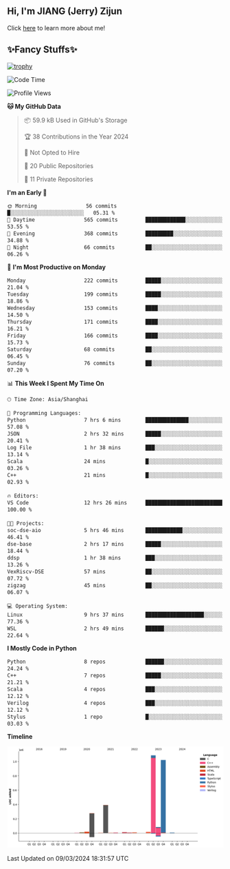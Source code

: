 ## Hi, I'm JIANG (Jerry) Zijun

Click [here](https://jzjerry.github.io/about/) to learn more about me!

## ✨Fancy Stuffs✨
[![trophy](https://github-profile-trophy.vercel.app/?username=jzjerry&theme=onedark)](https://github.com/ryo-ma/github-profile-trophy)
<!--START_SECTION:waka-->
![Code Time](http://img.shields.io/badge/Code%20Time-288%20hrs%2017%20mins-blue)

![Profile Views](http://img.shields.io/badge/Profile%20Views-5-blue)

**🐱 My GitHub Data** 

> 📦 59.9 kB Used in GitHub's Storage 
 > 
> 🏆 38 Contributions in the Year 2024
 > 
> 🚫 Not Opted to Hire
 > 
> 📜 20 Public Repositories 
 > 
> 🔑 11 Private Repositories 
 > 
**I'm an Early 🐤** 

```text
🌞 Morning                56 commits          █░░░░░░░░░░░░░░░░░░░░░░░░   05.31 % 
🌆 Daytime                565 commits         █████████████░░░░░░░░░░░░   53.55 % 
🌃 Evening                368 commits         █████████░░░░░░░░░░░░░░░░   34.88 % 
🌙 Night                  66 commits          ██░░░░░░░░░░░░░░░░░░░░░░░   06.26 % 
```
📅 **I'm Most Productive on Monday** 

```text
Monday                   222 commits         █████░░░░░░░░░░░░░░░░░░░░   21.04 % 
Tuesday                  199 commits         █████░░░░░░░░░░░░░░░░░░░░   18.86 % 
Wednesday                153 commits         ████░░░░░░░░░░░░░░░░░░░░░   14.50 % 
Thursday                 171 commits         ████░░░░░░░░░░░░░░░░░░░░░   16.21 % 
Friday                   166 commits         ████░░░░░░░░░░░░░░░░░░░░░   15.73 % 
Saturday                 68 commits          ██░░░░░░░░░░░░░░░░░░░░░░░   06.45 % 
Sunday                   76 commits          ██░░░░░░░░░░░░░░░░░░░░░░░   07.20 % 
```


📊 **This Week I Spent My Time On** 

```text
🕑︎ Time Zone: Asia/Shanghai

💬 Programming Languages: 
Python                   7 hrs 6 mins        ██████████████░░░░░░░░░░░   57.08 % 
JSON                     2 hrs 32 mins       █████░░░░░░░░░░░░░░░░░░░░   20.41 % 
Log File                 1 hr 38 mins        ███░░░░░░░░░░░░░░░░░░░░░░   13.14 % 
Scala                    24 mins             █░░░░░░░░░░░░░░░░░░░░░░░░   03.26 % 
C++                      21 mins             █░░░░░░░░░░░░░░░░░░░░░░░░   02.93 % 

🔥 Editors: 
VS Code                  12 hrs 26 mins      █████████████████████████   100.00 % 

🐱‍💻 Projects: 
soc-dse-aio              5 hrs 46 mins       ████████████░░░░░░░░░░░░░   46.41 % 
dse-base                 2 hrs 17 mins       █████░░░░░░░░░░░░░░░░░░░░   18.44 % 
ddsp                     1 hr 38 mins        ███░░░░░░░░░░░░░░░░░░░░░░   13.26 % 
VexRiscv-DSE             57 mins             ██░░░░░░░░░░░░░░░░░░░░░░░   07.72 % 
zigzag                   45 mins             ██░░░░░░░░░░░░░░░░░░░░░░░   06.07 % 

💻 Operating System: 
Linux                    9 hrs 37 mins       ███████████████████░░░░░░   77.36 % 
WSL                      2 hrs 49 mins       ██████░░░░░░░░░░░░░░░░░░░   22.64 % 
```

**I Mostly Code in Python** 

```text
Python                   8 repos             ██████░░░░░░░░░░░░░░░░░░░   24.24 % 
C++                      7 repos             █████░░░░░░░░░░░░░░░░░░░░   21.21 % 
Scala                    4 repos             ███░░░░░░░░░░░░░░░░░░░░░░   12.12 % 
Verilog                  4 repos             ███░░░░░░░░░░░░░░░░░░░░░░   12.12 % 
Stylus                   1 repo              █░░░░░░░░░░░░░░░░░░░░░░░░   03.03 % 
```



**Timeline**

![Lines of Code chart](https://raw.githubusercontent.com/Jzjerry/Jzjerry/main/assets/bar_graph.png)


 Last Updated on 09/03/2024 18:31:57 UTC
<!--END_SECTION:waka-->
